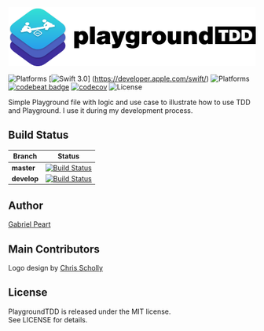 <img src="playground-tdd.png" width="700">

![Platforms](https://img.shields.io/badge/platform-iOS-green.svg?style=flat)
[![Swift 3.0](https://img.shields.io/badge/Swift-3.0-orange.svg?style=flat)]
(https://developer.apple.com/swift/)
![Platforms](https://img.shields.io/badge/Xcode-8-orange.svg?style=flat)
[![codebeat badge](https://codebeat.co/badges/dfcf5bfa-b069-4229-8175-f8205cf0925c)](https://codebeat.co/projects/github-com-gabrielpeart-playgroundtdd)
[![codecov](https://codecov.io/gh/gabrielPeart/PlaygroundTDD/branch/master/graph/badge.svg)](https://codecov.io/gh/gabrielPeart/PlaygroundTDD)
![License](https://img.shields.io/badge/license-MIT-grey.svg?style=flat)

Simple Playground file with logic and use case to illustrate how to use TDD and Playground. I use it during my development process.

## Build Status
|**Branch**| **Status** |
|---|---|
|**master** |[![Build Status](https://travis-ci.org/gabrielPeart/PlaygroundTDD.svg?branch=master)](https://travis-ci.org/gabrielPeart/PlaygroundTDD)|
|**develop** |[![Build Status](https://travis-ci.org/gabrielPeart/PlaygroundTDD.svg?branch=develop)](https://travis-ci.org/gabrielPeart/PlaygroundTDD)|

##  Author
[Gabriel Peart](http://github.com/gabrielPeart) <br>

## Main Contributors
Logo design by [Chris Scholly](https://github.com/chrisscholly)<br>


## License
PlaygroundTDD is released under the MIT license.  
See LICENSE for details.